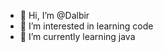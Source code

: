 - 👋 Hi, I’m @Dalbir
- 👀 I’m interested in learning code
- 🌱 I’m currently learning java


<!---
Dal98/Dal98 is a ✨ special ✨ repository because its `README.md` (this file) appears on your GitHub profile.
You can click the Preview link to take a look at your changes.
--->
